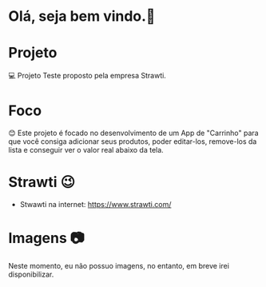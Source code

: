 # Olá, seja bem vindo.👋

# Projeto
💻 Projeto Teste proposto pela empresa Strawti.

# Foco
😊 Este projeto é focado no desenvolvimento de um App de "Carrinho" para que você consiga adicionar seus produtos, poder editar-los,
remove-los da lista e conseguir ver o valor real abaixo da tela.

# Strawti 😉

* Stwawti na internet: https://www.strawti.com/

# Imagens 📷
Neste momento, eu não possuo imagens, no entanto, em breve irei disponibilizar.
